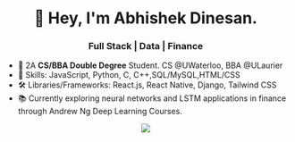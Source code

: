 <h1 align="center">
  👋 Hey, I'm Abhishek Dinesan.
</h1>

<h3 align="center">
  Full Stack | Data | Finance
</h3>

- 👀 2A **CS/BBA **Double Degree**** Student. CS @UWaterloo, BBA @ULaurier
- 🌱 Skills: JavaScript, Python, C, C++,SQL/MySQL,HTML/CSS
- 🛠️ Libraries/Frameworks: React.js, React Native, Django, Tailwind CSS
- 📚 Currently exploring neural networks and LSTM applications in finance through Andrew Ng Deep Learning Courses.
<p align="center">
  <a href="https://skillicons.dev">
    <img src="https://skillicons.dev/icons?i=javascript,python,react,django,html,css,tailwind, c,cpp,mysql" />
  </a>
</p>

<!---
AbhishekDinesan/AbhishekDinesan is a ✨ special ✨ repository because its `README.md` (this file) appears on your GitHub profile.
You can click the Preview link to take a look at your changes.
--->
